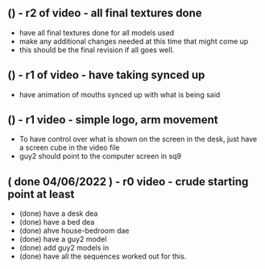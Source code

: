 
## () - r2 of video - all final textures done
* have all final textures done for all models used
* make any additional changes needed at this time that might come up
* this should be the final revision if all goes well.

## () - r1 of video - have taking synced up
* have animation of mouths synced up with what is being said

## () - r1 video - simple logo, arm movement
* To have control over what is shown on the screen in the desk, just have a screen cube in the video file
* guy2 should point to the computer screen in sq9

## ( done 04/06/2022 ) - r0 video - crude starting point at least
* (done) have a desk dea
* (done) have a bed dea
* (done) ahve house-bedroom dae
* (done) have a guy2 model
* (done) add guy2 models in
* (done) have all the sequences worked out for this.

